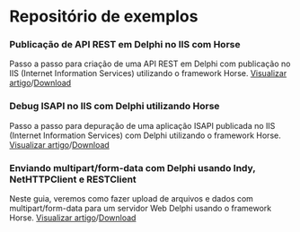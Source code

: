 # Repositório de exemplos

### Publicação de API REST em Delphi no IIS com Horse

Passo a passo para criação de uma API REST em Delphi com publicação no IIS (Internet Information Services) utilizando o framework Horse. [Visualizar artigo](https://medium.com/@antoniojmsjr/publica%C3%A7%C3%A3o-de-api-rest-com-delphi-no-iis-internet-information-services-28be39329b5e)/[Download](https://github.com/antoniojmsjr/artigos/tree/main/API%20REST%20-%20IIS)

### Debug ISAPI no IIS com Delphi utilizando Horse

Passo a passo para depuração de uma aplicação ISAPI publicada no IIS (Internet Information Services) com Delphi utilizando o framework Horse. [Visualizar artigo](https://antoniojmsjr.medium.com/debug-isapi-no-iis-com-delphi-utilizando-horse-aa72b402dfc)/[Download](https://github.com/antoniojmsjr/artigos/tree/main/Debug%20ISAPI%20IIS)

### Enviando multipart/form-data com Delphi usando Indy, NetHTTPClient e RESTClient

Neste guia, veremos como fazer upload de arquivos e dados com multipart/form-data para um servidor Web Delphi usando o framework Horse. [Visualizar artigo](https://antoniojmsjr.medium.com/enviando-multipart-form-data-com-delphi-usando-indy-nethttpclient-e-restclient-1ba74ec4d4c7)/[Download](https://github.com/antoniojmsjr/artigos/tree/main/MultipartFormData)
